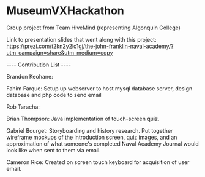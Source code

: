 # MuseumVXHackathon
Group project from Team HiveMind (representing Algonquin College)

Link to presentation slides that went along with this project: https://prezi.com/t2kn2y2lc1gj/the-john-franklin-naval-academy/?utm_campaign=share&utm_medium=copy

---- Contribution List ----

Brandon Keohane:

Fahim Farque: Setup up webserver to host mysql database server, design database and php code to send email

Rob Taracha:

Brian Thompson: Java implementation of touch-screen quiz.

Gabriel Bourget: Storyboarding and history research. Put together wireframe mockups of the introduction screen, quiz images, and an approximation of what someone's completed Naval Academy Journal would look like when sent to them via email.

Cameron Rice: Created on screen touch keyboard for acquisition of user email.
